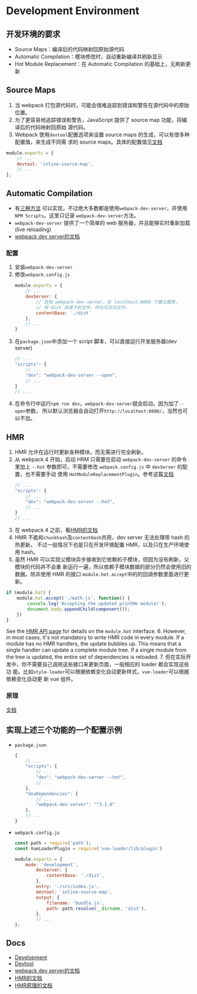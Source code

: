 # Development Environment

## 开发环境的要求
* Source Maps：编译后的代码映射回原始源代码
* Automatic Compilation：模块修改时，自动重新编译并刷新显示
* Hot Module Replacement：在 Automatic Compilation 的基础上，无刷新更新


## Source Maps
1. 当 webpack 打包源代码时，可能会很难追踪到错误和警告在源代码中的原始位置。
2. 为了更容易地追踪错误和警告，JavaScript 提供了 source map 功能，将编译后的代码映射回原始
源代码。
3. Webpack 使用`devtool`配置选项来设置 source maps 的生成，可以有很多种配置值，来生成不同需
求的 source maps。具体的配置值见[文档](https://webpack.js.org/configuration/devtool/)
```js
module.exports = {
    // ...
    devtool: 'inline-source-map',
    // ...
};
```


## Automatic Compilation
* 有[三种方法](https://webpack.js.org/guides/development/#choosing-a-development-tool)
可以实现，不过绝大多数都是使用`webpack-dev-server`，并使用`NPM Scripts`。这里只记录
`webpack-dev-server`方法。
* `webpack-dev-server` 提供了一个简单的 web 服务器，并且能够实时重新加载(live reloading)
* [webpack dev server的文档](https://github.com/webpack/docs/wiki/webpack-dev-server)

### 配置
1. 安装`webpack-dev-server`
2. 修改`webpack.config.js`
    ```js
    module.exports = {
        // ...
        devServer: {
            // 告知 webpack-dev-server，在 localhost:8080 下建立服务，
            // 将 dist 目录下的文件，作为可访问文件。
            contentBase: './dist'
        },
        // ...
    }
    ```
3. 在`package.json`中添加一个 script 脚本，可以直接运行开发服务器(dev server)
    ```js
    // ...
    "scripts": {
        // ...
        "dev": "webpack-dev-server --open",
        // ...
    }
    // ...
    ```
4. 在命令行中运行`npm run dev`，`webpack-dev-server`就会启动。因为加了`--open`参数，
所以默认浏览器会自动打开`http://localhost:8080/`，当然也可以不加。


## HMR
1. HMR 允许在运行时更新各种模块，而无需进行完全刷新。
2. 从 webpack 4 开始，启动 HRM 只需要在启动 `webpack-dev-server` 的命令里加上
`--hot` 参数即可，不需要修改 `webpack.config.js` 中 `devServer` 的配置，也不需要手动
使用 `HotModuleReplacementPlugin`。参考这篇[文档](https://github.com/webpack/docs/wiki/webpack-dev-server#hot-module-replacement)
    ```js
    // ...
    "scripts": {
        // ...
        "dev": "webpack-dev-server --hot",
        // ...
    }
    // ...
    ```
3. 在 webpack 4 之前，看[HMR的文档](https://www.webpackjs.com/guides/hot-module-replacement/)
4. HMR 不能和`chunkhash`及`contentHash`共用，dev server 无法处理带 hash 的热更新。
不过一般情况下也是只在开发环境配置 HMR，以及只在生产环境使用 hash。
5. 虽然 HMR 可以实现父模块异步接收到它依赖的子模块，但因为没有刷新，父模块的代码并不会重
新运行一遍，所以依赖子模块数据的部分仍然会使用旧的数据。除非使用 HMR 的接口
`module.hot.accept`中的的回调参数里面进行更新。
```js
if (module.hot) {
    module.hot.accept('./math.js', function() {
        console.log('Accepting the updated printMe module!');
        document.body.appendChild(component());
    })
}
```
See the [HMR API page](https://webpack.js.org/api/hot-module-replacement/) for
details on the `module.hot` interface.
6. However, in most cases, it's not mandatory to write HMR code in every module.
If a module has no HMR handlers, the update bubbles up. This means that a single
 handler can update a complete module tree. If a single module from the tree is
updated, the entire set of dependencies is reloaded.
7. 但在实际开发中，你不需要自己调用这些接口来更新页面，一般相应的 loader 都会实现这些功
能。比如`style-loader`可以根据依赖变化自动更新样式，`vue-loader`可以根据依赖变化自动更
新 vue 组件。

### 原理
[文档](https://webpack.js.org/concepts/hot-module-replacement/)


## 实现上述三个功能的一个配置示例
* `package.json`
    ```js
    {
        // ...
        "scripts": {
            // ...
            "dev": "webpack-dev-server --hot",
            // ...
        },
        "devDependencies": {
            // ...
            "webpack-dev-server": "^3.1.8"
        },
        // ...
    }
    ```
* `webpack.config.js`
    ```js
    const path = require('path');
    const VueLoaderPlugin = require('vue-loader/lib/plugin')

    module.exports = {
        mode: 'development',
            devServer: {
                contentBase: './dist',
            },
            entry: './src/index.js',
            devtool: 'inline-source-map',
            output: {
                filename: 'bundle.js',
                path: path.resolve(__dirname, 'dist'),
            },
            // ...
    };
    ```


## Docs
* [Development](https://webpack.js.org/guides/development/)
* [Devtool](https://webpack.js.org/configuration/devtool/)
* [webpack dev server的文档](https://github.com/webpack/docs/wiki/webpack-dev-server)
* [HMR的文档](https://www.webpackjs.com/guides/hot-module-replacement/)
* [HMR原理的文档](https://webpack.js.org/concepts/hot-module-replacement/)
